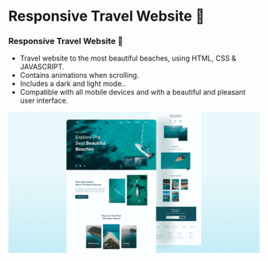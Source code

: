# Responsive Travel Website 🌊

###  Responsive Travel Website 🌊

- Travel website to the most beautiful beaches, using HTML, CSS & JAVASCRIPT.
- Contains animations when scrolling.
- Includes a dark and light mode..
- Compatible with all mobile devices and with a beautiful and pleasant user interface.


![travel-website](/preview.png)
